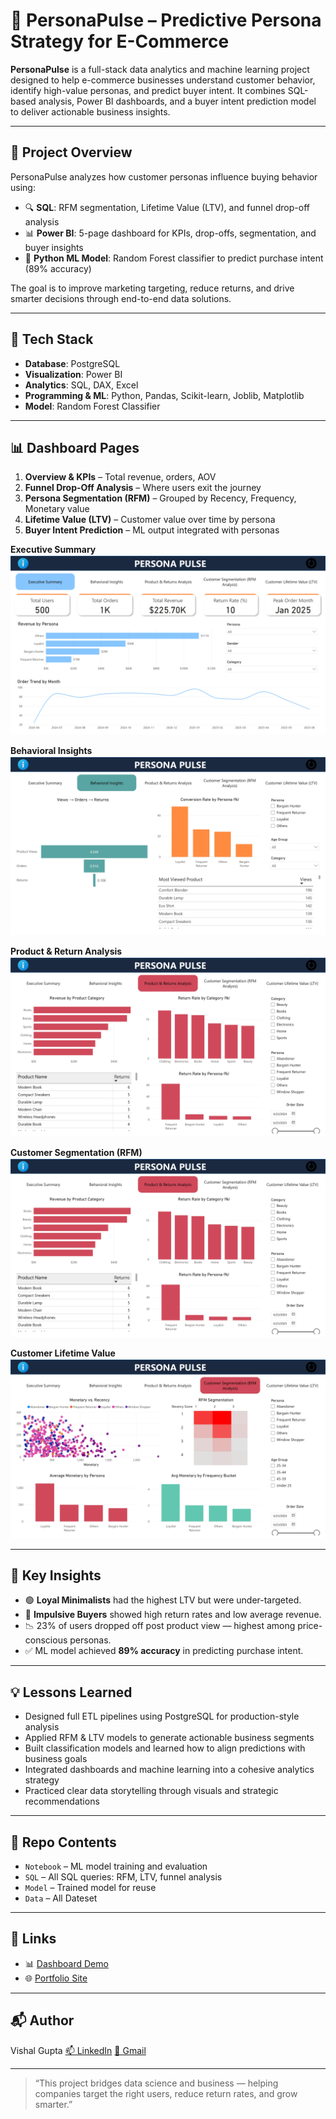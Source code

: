# 🧠 PersonaPulse – Predictive Persona Strategy for E-Commerce

**PersonaPulse** is a full-stack data analytics and machine learning project designed to help e-commerce businesses understand customer behavior, identify high-value personas, and predict buyer intent. It combines SQL-based analysis, Power BI dashboards, and a buyer intent prediction model to deliver actionable business insights.

---

## 🚀 Project Overview

PersonaPulse analyzes how customer personas influence buying behavior using:

- 🔍 **SQL**: RFM segmentation, Lifetime Value (LTV), and funnel drop-off analysis  
- 📊 **Power BI**: 5-page dashboard for KPIs, drop-offs, segmentation, and buyer insights  
- 🤖 **Python ML Model**: Random Forest classifier to predict purchase intent (89% accuracy)  

The goal is to improve marketing targeting, reduce returns, and drive smarter decisions through end-to-end data solutions.

---

## 📂 Tech Stack

- **Database**: PostgreSQL  
- **Visualization**: Power BI  
- **Analytics**: SQL, DAX, Excel  
- **Programming & ML**: Python, Pandas, Scikit-learn, Joblib, Matplotlib  
- **Model**: Random Forest Classifier  

---

## 📊 Dashboard Pages

1. **Overview & KPIs** – Total revenue, orders, AOV  
2. **Funnel Drop-Off Analysis** – Where users exit the journey  
3. **Persona Segmentation (RFM)** – Grouped by Recency, Frequency, Monetary value  
4. **Lifetime Value (LTV)** – Customer value over time by persona  
5. **Buyer Intent Prediction** – ML output integrated with personas

**Executive Summary** 
![KPIs Dashboard](Images/persona_pulse_page-0001.jpg)

**Behavioral Insights** 
![KPIs Dashboard](Images/persona_pulse_page-0002.jpg)

**Product & Return Analysis** 
![KPIs Dashboard](Images/persona_pulse_page-0003.jpg)

**Customer Segmentation (RFM)** 
![KPIs Dashboard](Images/persona_pulse_page-0003.jpg)

**Customer Lifetime Value** 
![KPIs Dashboard](Images/persona_pulse_page-0004.jpg)

---

## 🔎 Key Insights

- 🟢 **Loyal Minimalists** had the highest LTV but were under-targeted.  
- 🔴 **Impulsive Buyers** showed high return rates and low average revenue.  
- 📉 23% of users dropped off post product view — highest among price-conscious personas.  
- ✅ ML model achieved **89% accuracy** in predicting purchase intent.

---

## 💡 Lessons Learned

- Designed full ETL pipelines using PostgreSQL for production-style analysis  
- Applied RFM & LTV models to generate actionable business segments  
- Built classification models and learned how to align predictions with business goals  
- Integrated dashboards and machine learning into a cohesive analytics strategy  
- Practiced clear data storytelling through visuals and strategic recommendations

---

## 📁 Repo Contents

- `Notebook` – ML model training and evaluation  
- `SQL` – All SQL queries: RFM, LTV, funnel analysis  
- `Model` – Trained model for reuse  
- `Data` – All Dateset  

---

## 🔗 Links

- 📊 [Dashboard Demo](https://app.powerbi.com/view?r=eyJrIjoiNDE3MmJhY2YtYjY0OS00YjQyLTkwMTUtNmI2OGU5NWYyZGMwIiwidCI6ImI0MWQ5MTc5LWUzN2EtNDY0Zi04Yjg2LThhMmUwYjUxODUyOSJ9)  
- 🌐 [Portfolio Site](https://insightsbyme.framer.ai/)  

---

## 📬 Author

Vishal Gupta
[📫 LinkedIn](https://www.linkedin.com/in/itsvishal08/)
[📧 Gmail](mailto:itzmevishal08@gmail.com)

---

> “This project bridges data science and business — helping companies target the right users, reduce return rates, and grow smarter.”

